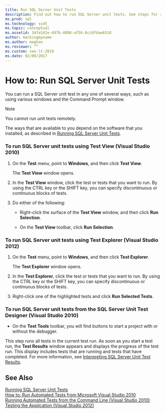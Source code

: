 ```yaml
---
title: Run SQL Server Unit Tests
description: Find out how to run SQL Server unit tests. See steps for running tests from various windows and tools in different versions of Visual Studio.
ms.prod: sql
ms.technology: ssdt
ms.topic: conceptual
ms.assetid: 34fe2d1e-d47b-4808-af56-8cc0fdae6518
author: markingmyname
ms.author: maghan
ms.reviewer: “”
ms.custom: seo-lt-2019
ms.date: 02/09/2017
---
```


# How to: Run SQL Server Unit Tests

You can run a SQL Server unit test in any one of several ways, such as using various windows and the Command Prompt window.  
  
> [!NOTE]  
> You cannot run unit tests remotely.  
  
The ways that are available to you depend on the software that you installed, as described in [Running SQL Server Unit Tests](../ssdt/running-sql-server-unit-tests.md).  
  
### To run SQL Server unit tests using Test View (Visual Studio 2010)  
  
1.  On the **Test** menu, point to **Windows**, and then click **Test View**.  
  
    The **Test View** window opens.  
  
2.  In the **Test View** window, click the test or tests that you want to run. By using the CTRL key or the SHIFT key, you can specify discontinuous or continuous blocks of tests.  
  
3.  Do either of the following:  
  
    -   Right-click the surface of the **Test View** window, and then click **Run Selection**.  
  
    -   On the **Test View** toolbar, click **Run Selection**.  
  
### To run SQL Server unit tests using Test Explorer (Visual Studio 2012)  
  
1.  On the **Test** menu, point to **Windows**, and then click **Test Explorer**.  
  
    The **Test Explorer** window opens.  
  
2.  In the **Test Explorer**, click the test or tests that you want to run. By using the CTRL key or the SHIFT key, you can specify discontinuous or continuous blocks of tests.  
  
3.  Right-click one of the highlighted tests and click **Run Selected Tests**.  
  
### To run SQL Server unit tests from the SQL Server Unit Test Designer (Visual Studio 2010)  
  
-   On the **Test Tools** toolbar, you will find buttons to start a project with or without the debugger.  
  
This step runs all tests in the current test run. As soon as you start a test run, the **Test Results** window appears and displays the progress of the test run. This display includes tests that are running and tests that have completed. For more information, see [Interpreting SQL Server Unit Test Results](../ssdt/interpreting-sql-server-unit-test-results.md).  
  
## See Also  
[Running SQL Server Unit Tests](../ssdt/running-sql-server-unit-tests.md)  
[How to: Run Automated Tests from Microsoft Visual Studio 2010](/previous-versions/visualstudio/visual-studio-2010/ms182470(v=vs.100))  
[Running Automated Tests from the Command Line (Visual Studio 2010)](/previous-versions/visualstudio/visual-studio-2010/ms182486(v=vs.100))  
[Testing the Application (Visual Studio 2012)](/azure/devops/test/overview)  
